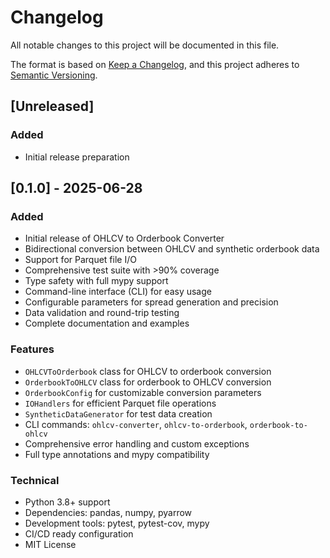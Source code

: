 # Changelog

All notable changes to this project will be documented in this file.

The format is based on [Keep a Changelog](https://keepachangelog.com/en/1.0.0/),
and this project adheres to [Semantic Versioning](https://semver.org/spec/v2.0.0.html).

## [Unreleased]

### Added
- Initial release preparation

## [0.1.0] - 2025-06-28

### Added
- Initial release of OHLCV to Orderbook Converter
- Bidirectional conversion between OHLCV and synthetic orderbook data
- Support for Parquet file I/O
- Comprehensive test suite with >90% coverage
- Type safety with full mypy support
- Command-line interface (CLI) for easy usage
- Configurable parameters for spread generation and precision
- Data validation and round-trip testing
- Complete documentation and examples

### Features
- `OHLCVToOrderbook` class for OHLCV to orderbook conversion
- `OrderbookToOHLCV` class for orderbook to OHLCV conversion
- `OrderbookConfig` for customizable conversion parameters
- `IOHandlers` for efficient Parquet file operations
- `SyntheticDataGenerator` for test data creation
- CLI commands: `ohlcv-converter`, `ohlcv-to-orderbook`, `orderbook-to-ohlcv`
- Comprehensive error handling and custom exceptions
- Full type annotations and mypy compatibility

### Technical
- Python 3.8+ support
- Dependencies: pandas, numpy, pyarrow
- Development tools: pytest, pytest-cov, mypy
- CI/CD ready configuration
- MIT License
